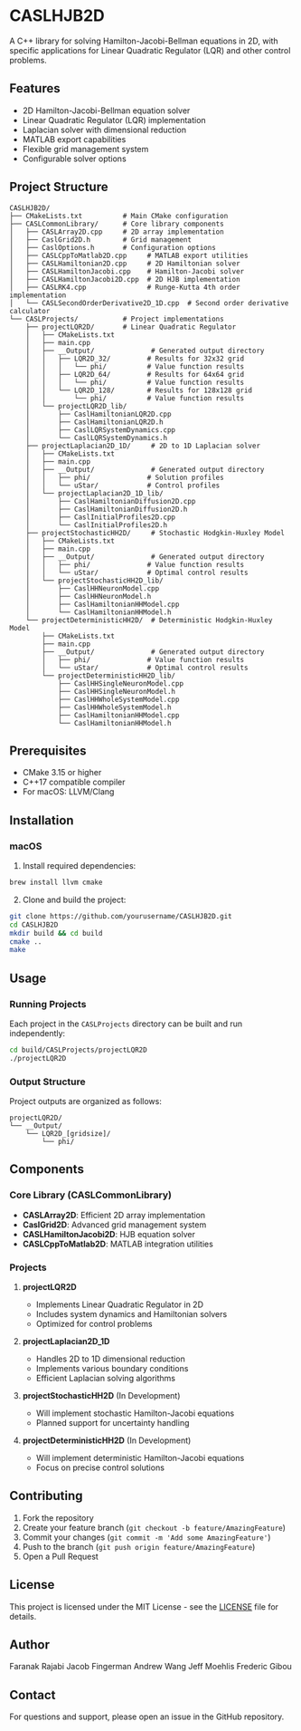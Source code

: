 # CASLHJB2D

A C++ library for solving Hamilton-Jacobi-Bellman equations in 2D, with specific applications for Linear Quadratic Regulator (LQR) and other control problems.

## Features

- 2D Hamilton-Jacobi-Bellman equation solver
- Linear Quadratic Regulator (LQR) implementation
- Laplacian solver with dimensional reduction
- MATLAB export capabilities
- Flexible grid management system
- Configurable solver options

## Project Structure

```
CASLHJB2D/                  
├── CMakeLists.txt          # Main CMake configuration
├── CASLCommonLibrary/      # Core library components
│   ├── CASLArray2D.cpp     # 2D array implementation
│   ├── CaslGrid2D.h        # Grid management
│   ├── CaslOptions.h       # Configuration options
│   ├── CASLCppToMatlab2D.cpp     # MATLAB export utilities
│   ├── CASLHamiltonian2D.cpp     # 2D Hamiltonian solver
│   ├── CASLHamiltonJacobi.cpp    # Hamilton-Jacobi solver
│   ├── CASLHamiltonJacobi2D.cpp  # 2D HJB implementation
│   ├── CASLRK4.cpp               # Runge-Kutta 4th order implementation
│   └── CASLSecondOrderDerivative2D_1D.cpp  # Second order derivative calculator
└── CASLProjects/           # Project implementations
    ├── projectLQR2D/       # Linear Quadratic Regulator
    │   ├── CMakeLists.txt
    │   ├── main.cpp
    │   ├── __Output/              # Generated output directory
    │   │   ├── LQR2D_32/         # Results for 32x32 grid
    │   │   │   └── phi/          # Value function results
    │   │   ├── LQR2D_64/         # Results for 64x64 grid
    │   │   │   └── phi/          # Value function results
    │   │   └── LQR2D_128/        # Results for 128x128 grid
    │   │       └── phi/          # Value function results
    │   └── projectLQR2D_lib/
    │       ├── CaslHamiltonianLQR2D.cpp    
    │       ├── CaslHamiltonianLQR2D.h
    │       ├── CaslLQRSystemDynamics.cpp   
    │       └── CaslLQRSystemDynamics.h
    ├── projectLaplacian2D_1D/     # 2D to 1D Laplacian solver
    │   ├── CMakeLists.txt
    │   ├── main.cpp
    │   ├── __Output/              # Generated output directory
    │   │   ├── phi/              # Solution profiles
    │   │   └── uStar/            # Control profiles
    │   └── projectLaplacian2D_1D_lib/
    │       ├── CaslHamiltonianDiffusion2D.cpp
    │       ├── CaslHamiltonianDiffusion2D.h
    │       ├── CaslInitialProfiles2D.cpp    
    │       └── CaslInitialProfiles2D.h
    ├── projectStochasticHH2D/     # Stochastic Hodgkin-Huxley Model
    │   ├── CMakeLists.txt
    │   ├── main.cpp
    │   ├── __Output/              # Generated output directory
    │   │   ├── phi/              # Value function results
    │   │   └── uStar/            # Optimal control results
    │   └── projectStochasticHH2D_lib/
    │       ├── CaslHHNeuronModel.cpp       
    │       ├── CaslHHNeuronModel.h
    │       ├── CaslHamiltonianHHModel.cpp  
    │       └── CaslHamiltonianHHModel.h
    └── projectDeterministicHH2D/  # Deterministic Hodgkin-Huxley Model
        ├── CMakeLists.txt
        ├── main.cpp
        ├── __Output/              # Generated output directory
        │   ├── phi/              # Value function results
        │   └── uStar/            # Optimal control results
        └── projectDeterministicHH2D_lib/
            ├── CaslHHSingleNeuronModel.cpp 
            ├── CaslHHSingleNeuronModel.h
            ├── CaslHHWholeSystemModel.cpp  
            ├── CaslHHWholeSystemModel.h
            ├── CaslHamiltonianHHModel.cpp  
            └── CaslHamiltonianHHModel.h
```

## Prerequisites

- CMake 3.15 or higher
- C++17 compatible compiler
- For macOS: LLVM/Clang

## Installation

### macOS

1. Install required dependencies:
```bash
brew install llvm cmake
```

2. Clone and build the project:
```bash
git clone https://github.com/yourusername/CASLHJB2D.git
cd CASLHJB2D
mkdir build && cd build
cmake ..
make
```

## Usage

### Running Projects

Each project in the `CASLProjects` directory can be built and run independently:

```bash
cd build/CASLProjects/projectLQR2D
./projectLQR2D
```

### Output Structure

Project outputs are organized as follows:

```
projectLQR2D/
└── __Output/
    └── LQR2D_[gridsize]/
        └── phi/
```

## Components

### Core Library (CASLCommonLibrary)

- **CASLArray2D**: Efficient 2D array implementation
- **CaslGrid2D**: Advanced grid management system
- **CASLHamiltonJacobi2D**: HJB equation solver
- **CASLCppToMatlab2D**: MATLAB integration utilities

### Projects

1. **projectLQR2D**
   - Implements Linear Quadratic Regulator in 2D
   - Includes system dynamics and Hamiltonian solvers
   - Optimized for control problems

2. **projectLaplacian2D_1D**
   - Handles 2D to 1D dimensional reduction
   - Implements various boundary conditions
   - Efficient Laplacian solving algorithms

3. **projectStochasticHH2D** (In Development)
   - Will implement stochastic Hamilton-Jacobi equations
   - Planned support for uncertainty handling

4. **projectDeterministicHH2D** (In Development)
   - Will implement deterministic Hamilton-Jacobi equations
   - Focus on precise control solutions

## Contributing

1. Fork the repository
2. Create your feature branch (`git checkout -b feature/AmazingFeature`)
3. Commit your changes (`git commit -m 'Add some AmazingFeature'`)
4. Push to the branch (`git push origin feature/AmazingFeature`)
5. Open a Pull Request

## License

This project is licensed under the MIT License - see the [LICENSE](LICENSE) file for details.

## Author

Faranak Rajabi
Jacob Fingerman
Andrew Wang
Jeff Moehlis
Frederic Gibou

## Contact

For questions and support, please open an issue in the GitHub repository.
